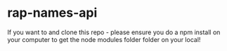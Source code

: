 # rap-names-api

If you want to and clone this repo - please ensure you do a npm install on your computer to get the node modules folder folder on your local!
